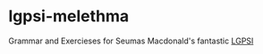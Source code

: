 # lgpsi-melethma
Grammar and Exercieses for Seumas Macdonald's fantastic [LGPSI](https://seumasjeltzz.github.io/LinguaeGraecaePerSeIllustrata/)
